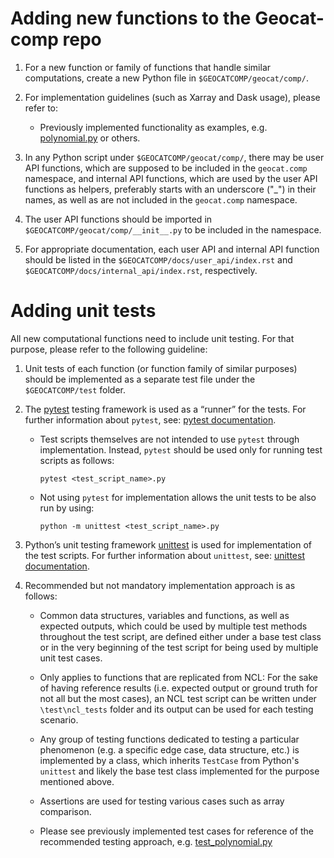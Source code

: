 # Adding new functions to the Geocat-comp repo

1. For a new function or family of functions that handle similar computations, create a new Python file in
`$GEOCATCOMP/geocat/comp/`.

2. For implementation guidelines (such as Xarray and Dask usage), please refer to:
   - Previously implemented functionality as examples,
    e.g. [polynomial.py](https://github.com/NCAR/geocat-comp/blob/main/geocat/comp/polynomial.py) or others.

3. In any Python script under `$GEOCATCOMP/geocat/comp/`, there may be user API functions, which are
supposed to be included in the `geocat.comp` namespace, and internal API functions, which are used by the
user API functions as helpers, preferably starts with an underscore ("_") in their names, as well as are
not included in the `geocat.comp` namespace.

4. The user API functions should be imported in `$GEOCATCOMP/geocat/comp/__init__.py` to be included in
the namespace.

5. For appropriate documentation, each user API and internal API function should be listed in the
`$GEOCATCOMP/docs/user_api/index.rst` and `$GEOCATCOMP/docs/internal_api/index.rst`, respectively.

# Adding unit tests

All new computational functions need to include unit testing. For that purpose, please refer to the following
guideline:

1. Unit tests of each function (or function family of similar purposes) should be implemented as a separate
test file under the `$GEOCATCOMP/test` folder.

2. The [pytest](https://docs.pytest.org/en/stable/contents.html) testing framework is used as a “runner” for the tests.
For further information about `pytest`, see: [pytest documentation](https://docs.pytest.org/en/stable/contents.html).
    - Test scripts themselves are not intended to use `pytest` through implementation. Instead, `pytest` should be used
    only for running test scripts as follows:

        `pytest <test_script_name>.py`

    - Not using `pytest` for implementation allows the unit tests to be also run by using:

        `python -m unittest <test_script_name>.py`

3. Python’s unit testing framework [unittest](https://docs.python.org/3/library/unittest.html) is used for
implementation of the test scripts. For further information about `unittest`,
see: [unittest documentation](https://docs.python.org/3/library/unittest.html).

4. Recommended but not mandatory implementation approach is as follows:

    - Common data structures, variables and functions,  as well as
    expected outputs, which could be used by multiple test methods throughout
    the test script, are defined either under a base test class or in the very
    beginning of the test script for being used by multiple unit test cases.

    - Only applies to functions that are replicated from NCL: For the sake
    of having reference results (i.e. expected output or ground truth for not
    all but the most cases), an NCL test script can be written under
    `\test\ncl_tests` folder and its output can be used for each testing
    scenario.

    - Any group of testing functions dedicated to testing a particular
    phenomenon (e.g. a specific edge case, data structure, etc.) is
    implemented by a class, which inherits `TestCase` from Python's
    `unittest` and likely the base test class implemented for the purpose
    mentioned above.

    - Assertions are used for testing various cases such as array comparison.

    - Please see previously implemented test cases for reference of the
    recommended testing approach,
    e.g. [test_polynomial.py](https://github.com/NCAR/geocat-comp/blob/main/test/test_polynomial.py)

